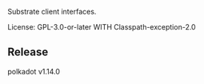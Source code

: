Substrate client interfaces.

License: GPL-3.0-or-later WITH Classpath-exception-2.0


## Release

polkadot v1.14.0
